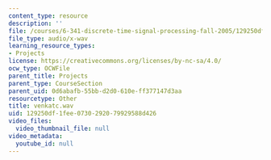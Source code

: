 ```yaml
---
content_type: resource
description: ''
file: /courses/6-341-discrete-time-signal-processing-fall-2005/129250df1fee0730292079929588d426_venkatc.wav
file_type: audio/x-wav
learning_resource_types:
- Projects
license: https://creativecommons.org/licenses/by-nc-sa/4.0/
ocw_type: OCWFile
parent_title: Projects
parent_type: CourseSection
parent_uid: 0d6abafb-55bb-d2d0-610e-ff377147d3aa
resourcetype: Other
title: venkatc.wav
uid: 129250df-1fee-0730-2920-79929588d426
video_files:
  video_thumbnail_file: null
video_metadata:
  youtube_id: null
---
```

